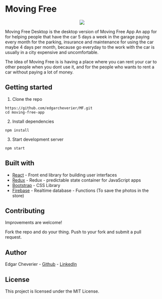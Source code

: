 # Moving Free 

<p align="center">
<img style="max-width:100px;max-height:500px;" src="https://firebasestorage.googleapis.com/v0/b/moving-free.appspot.com/o/car%2Fmoving-free-app_opt.png?alt=media&token=1fb1d951-9266-4fd6-8a97-64a9a9890276" />
</p>

Moving Free Desktop is the desktop version of Moving Free App 
An app for for helping people that have the car 5 days a week in the garage paying every month for the parking, insurance and maintenance for using the car maybe 4 days per month, because go everyday to the work with the car is usually in a city expensive and uncomfortable.

The idea of Moving Free is is having a place where you can rent your car to other people when you dont use it, and for the people who wants to rent a car without paying a lot of money.

## Getting started

1. Clone the repo

```
https://github.com/edgarcheverier/MF.git
cd moving-free-app
```

2. Install dependencies
```
npm install
```

3. Start development server
```
npm start

```
## Built with

* [React](https://facebook.github.io/react-native) - Front end library for building user interfaces
* [Redux](https://es.redux.js.org/) - Redux - predictable state container for JavaScript apps
* [Bootstrap](https://getbootstrap.com/) - CSS Library
* [Firebase](https://firebase.google.com) - Realtime database - Functions (To save the photos in the store)

## Contributing

Improvements are welcome!

Fork the repo and do your thing. Push to your fork and submit a pull request.

## Author

Edgar Cheverier - [Github](https://github.com/edgarcheverier) - [LinkedIn](https://es.linkedin.com/in/edgar-hugo-cheverier-aguilar-886b3a86)


## License

This project is licensed under the MIT License.
